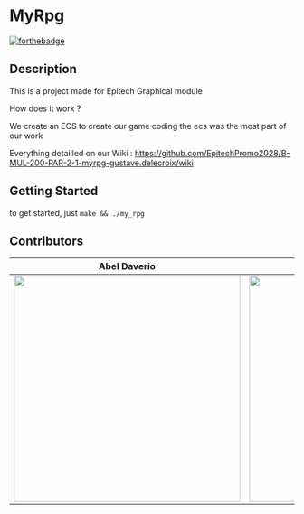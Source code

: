 # MyRpg
[![forthebadge](https://forthebadge.com/images/featured/featured-built-with-love.svg)](https://forthebadge.com)

## Description

This is a project made for Epitech Graphical module

How does it work ?

We create an ECS to create our game coding the ecs was the most part of our work

Everything detailled on our Wiki : https://github.com/EpitechPromo2028/B-MUL-200-PAR-2-1-myrpg-gustave.delecroix/wiki

## Getting Started

to get started, just ```make && ./my_rpg```


## Contributors
| Abel Daverio                                             | Gustave Delecroix                                       | Gauthier Fagot                                                  | Yannis Kernoua                                                                                     |
|-----------------------------------------------------------|---------------------------------------------------------|--------------------------------------------------------------|----------------------------------------------------------------|
| <img src="https://github.com/abeldaverio.png" width="400em"/> | <img src="https://github.com/57ave.png" width="400em"/> | <img src="https://github.com/gauthierfagot.png" width="400em"/> | <img src="https://github.com/Yanis897349.png" width="400em"/> |


